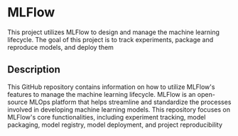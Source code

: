 # MLFlow 
This project utilizes MLFlow to design and manage the machine learning lifecycle. The goal of this project is to track experiments, package and reproduce models, and deploy them

## Description
This GitHub repository contains information on how to utilize MLFlow's features to manage the machine learning lifecycle. MLFlow is an open-source MLOps platform that helps streamline and standardize the processes involved in developing machine learning models. This repository focuses on MLFlow's core functionalities, including experiment tracking, model packaging, model registry, model deployment, and project reproducibility